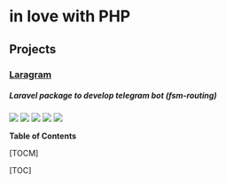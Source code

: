 # in love with PHP


## Projects

### [Laragram](https://github.com/mirmuxsin/laragram)
##### Laravel package to develop telegram bot (fsm-routing)
![](https://img.shields.io/github/stars/mirmuxsin/laragram.svg) ![](https://img.shields.io/github/forks/mirmuxsin/laragram.svg) ![](https://img.shields.io/github/tag/mirmuxsin/laragram.svg) ![](https://img.shields.io/github/release/mirmuxsin/laragram.svg) ![](https://img.shields.io/github/issues/mirmuxsin/laragram.svg)


**Table of Contents**

[TOCM]

[TOC]
